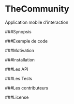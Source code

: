 # TheCommunity
Application mobile d'interaction

###Synopsis


###Exemple de code



###Motivation



###Installation



###Les API



###Les Tests



###Les contributeurs 



###License


